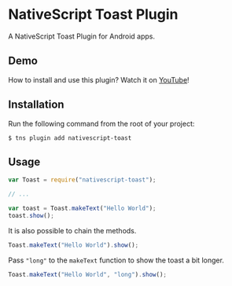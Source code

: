 # NativeScript Toast Plugin

A NativeScript Toast Plugin for Android apps.

## Demo

How to install and use this plugin? Watch it on [YouTube](https://www.youtube.com/watch?v=2RWtX4crzyE)!

## Installation

Run the following command from the root of your project:

```
$ tns plugin add nativescript-toast
```

## Usage

```js
var Toast = require("nativescript-toast");

// ...

var toast = Toast.makeText("Hello World");
toast.show();
```

It is also possible to chain the methods.
```js
Toast.makeText("Hello World").show();
```

Pass `"long"` to the `makeText` function to show the toast a bit longer.
```js
Toast.makeText("Hello World", "long").show();
```
